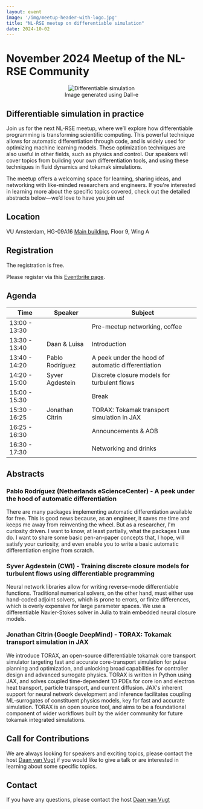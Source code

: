 ```yaml
---
layout: event
image: '/img/meetup-header-with-logo.jpg'
title: "NL-RSE meetup on differentiable simulation"
date: 2024-10-02
---
```


# November 2024 Meetup of the NL-RSE Community
<!--break-->
<figure style="text-align:center">
    <img src="/img/meetups/differentiable-simulation.png"
         alt="Differentiable simulation">
    <figcaption>Image generated using Dall-e
    </figcaption>
</figure>

## Differentiable simulation in practice
Join us for the next NL-RSE meetup, where we’ll explore how differentiable programming is transforming scientific computing. This powerful technique allows for automatic differentiation through code, and is widely used for optimizing machine learning models. These optimization techniques are also useful in other fields, such as physics and control. Our speakers will cover topics from building your own differentiation tools, and using these techniques in fluid dynamics and tokamak simulations.

The meetup offers a welcoming space for learning, sharing ideas, and networking with like-minded researchers and engineers. If you're interested in learning more about the specific topics covered, check out the detailed abstracts below—we’d love to have you join us!

## Location
VU Amsterdam, HG-09A16 
<a href="https://assets-us-01.kc-usercontent.com/d8b6f1f5-816c-005b-1dc1-e363dd7ce9a5/41e9b682-215c-424c-8df8-e0d07d4dc622/2023-12%20Campus%20plattegrond%20ENG.jpg">Main building</a>, Floor 9, Wing A

## Registration
The registration is free.

Please register via this [Eventbrite page](https://www.eventbrite.nl/e/nl-rse-meetup-differentiable-simulation-in-practice-tickets-1037663047107).

## Agenda

| Time | Speaker | Subject |
| --- | ------------ | ------- |
| 13:00 - 13:30 | | Pre-meetup networking, coffee
| 13:30 - 13:40 | Daan & Luisa | Introduction |
| 13:40 - 14:20 | Pablo Rodríguez | A peek under the hood of automatic differentiation |
| 14:20 - 15:00 | Syver Agdestein | Discrete closure models for turbulent flows |
| 15:00 - 15:30 | | Break |
| 15:30 - 16:25 | Jonathan Citrin | TORAX: Tokamak transport simulation in JAX |
| 16:25 - 16:30 | | Announcements & AOB |
| 16:30 - 17:30 | | Networking and drinks |

## Abstracts

### Pablo Rodríguez (Netherlands eScienceCenter) - A peek under the hood of automatic differentiation
There are many packages implementing automatic differentiation available for free. This is good news because, as an engineer, it saves me time and keeps me away from reinventing the wheel. But as a researcher, I'm curiosity driven. I want to know, at least partially, what the packages I use do. I want to share some basic pen-an-paper concepts that, I hope, will satisfy your curiosity, and even enable you to write a basic automatic differentiation engine from scratch.

### Syver Agdestein (CWI) - Training discrete closure models for turbulent flows using differentiable programming
Neural network libraries allow for writing reverse-mode differentiable functions.
Traditional numerical solvers, on the other hand, must either use hand-coded adjoint solvers,
which is prone to errors, or finite differences, which is overly expensive for large parameter spaces. We use a differentiable Navier-Stokes solver in Julia to train embedded neural closure models.

### Jonathan Citrin (Google DeepMind) - TORAX: Tokamak transport simulation in JAX
We introduce TORAX, an open-source differentiable tokamak core transport simulator targeting fast and accurate core-transport simulation for pulse planning and optimization, and unlocking broad capabilities for controller design and advanced surrogate physics. TORAX is written in Python using JAX, and solves coupled time-dependent 1D PDEs for core ion and electron heat transport, particle transport, and current diffusion. JAX's inherent support for neural network development and inference facilitates coupling ML-surrogates of constituent physics models, key for fast and accurate simulation. TORAX is an open source tool, and aims to be a foundational component of wider workflows built by the wider community for future tokamak integrated simulations.

## Call for Contributions
We are always looking for speakers and exciting topics, please contact the host [Daan van Vugt](mailto:dvanvugt@ignitioncomputing.com) if you would like to give a talk or are interested in learning about some specific topics.

## Contact
If you have any questions, please contact the host [Daan van Vugt](mailto:dvanvugt@ignitioncomputing.com)

